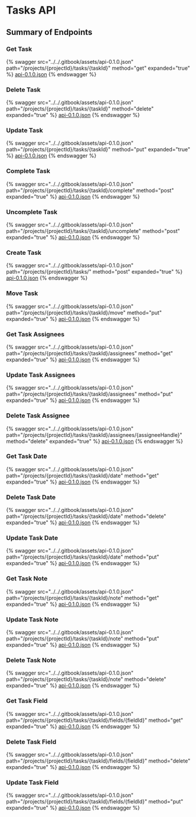 # Tasks API

## Summary of Endpoints

### Get Task
{% swagger src="../../.gitbook/assets/api-0.1.0.json" path="/projects/{projectId}/tasks/{taskId}" method="get" expanded="true" %}
[api-0.1.0.json](<../../.gitbook/assets/api-0.1.0.json>)
{% endswagger %}

### Delete Task
{% swagger src="../../.gitbook/assets/api-0.1.0.json" path="/projects/{projectId}/tasks/{taskId}" method="delete" expanded="true" %}
[api-0.1.0.json](<../../.gitbook/assets/api-0.1.0.json>)
{% endswagger %}

### Update Task
{% swagger src="../../.gitbook/assets/api-0.1.0.json" path="/projects/{projectId}/tasks/{taskId}" method="put" expanded="true" %}
[api-0.1.0.json](<../../.gitbook/assets/api-0.1.0.json>)
{% endswagger %}

### Complete Task
{% swagger src="../../.gitbook/assets/api-0.1.0.json" path="/projects/{projectId}/tasks/{taskId}/complete" method="post" expanded="true" %}
[api-0.1.0.json](<../../.gitbook/assets/api-0.1.0.json>)
{% endswagger %}

### Uncomplete Task
{% swagger src="../../.gitbook/assets/api-0.1.0.json" path="/projects/{projectId}/tasks/{taskId}/uncomplete" method="post" expanded="true" %}
[api-0.1.0.json](<../../.gitbook/assets/api-0.1.0.json>)
{% endswagger %}

### Create Task
{% swagger src="../../.gitbook/assets/api-0.1.0.json" path="/projects/{projectId}/tasks/" method="post" expanded="true" %}
[api-0.1.0.json](<../../.gitbook/assets/api-0.1.0.json>)
{% endswagger %}

### Move Task
{% swagger src="../../.gitbook/assets/api-0.1.0.json" path="/projects/{projectId}/tasks/{taskId}/move" method="put" expanded="true" %}
[api-0.1.0.json](<../../.gitbook/assets/api-0.1.0.json>)
{% endswagger %}

### Get Task Assignees
{% swagger src="../../.gitbook/assets/api-0.1.0.json" path="/projects/{projectId}/tasks/{taskId}/assignees" method="get" expanded="true" %}
[api-0.1.0.json](<../../.gitbook/assets/api-0.1.0.json>)
{% endswagger %}

### Update Task Assignees
{% swagger src="../../.gitbook/assets/api-0.1.0.json" path="/projects/{projectId}/tasks/{taskId}/assignees" method="put" expanded="true" %}
[api-0.1.0.json](<../../.gitbook/assets/api-0.1.0.json>)
{% endswagger %}

### Delete Task Assignee
{% swagger src="../../.gitbook/assets/api-0.1.0.json" path="/projects/{projectId}/tasks/{taskId}/assignees/{assigneeHandle}" method="delete" expanded="true" %}
[api-0.1.0.json](<../../.gitbook/assets/api-0.1.0.json>)
{% endswagger %}

### Get Task Date
{% swagger src="../../.gitbook/assets/api-0.1.0.json" path="/projects/{projectId}/tasks/{taskId}/date" method="get" expanded="true" %}
[api-0.1.0.json](<../../.gitbook/assets/api-0.1.0.json>)
{% endswagger %}

### Delete Task Date
{% swagger src="../../.gitbook/assets/api-0.1.0.json" path="/projects/{projectId}/tasks/{taskId}/date" method="delete" expanded="true" %}
[api-0.1.0.json](<../../.gitbook/assets/api-0.1.0.json>)
{% endswagger %}

### Update Task Date
{% swagger src="../../.gitbook/assets/api-0.1.0.json" path="/projects/{projectId}/tasks/{taskId}/date" method="put" expanded="true" %}
[api-0.1.0.json](<../../.gitbook/assets/api-0.1.0.json>)
{% endswagger %}

### Get Task Note
{% swagger src="../../.gitbook/assets/api-0.1.0.json" path="/projects/{projectId}/tasks/{taskId}/note" method="get" expanded="true" %}
[api-0.1.0.json](<../../.gitbook/assets/api-0.1.0.json>)
{% endswagger %}

### Update Task Note
{% swagger src="../../.gitbook/assets/api-0.1.0.json" path="/projects/{projectId}/tasks/{taskId}/note" method="put" expanded="true" %}
[api-0.1.0.json](<../../.gitbook/assets/api-0.1.0.json>)
{% endswagger %}

### Delete Task Note
{% swagger src="../../.gitbook/assets/api-0.1.0.json" path="/projects/{projectId}/tasks/{taskId}/note" method="delete" expanded="true" %}
[api-0.1.0.json](<../../.gitbook/assets/api-0.1.0.json>)
{% endswagger %}

### Get Task Field
{% swagger src="../../.gitbook/assets/api-0.1.0.json" path="/projects/{projectId}/tasks/{taskId}/fields/{fieldId}" method="get" expanded="true" %}
[api-0.1.0.json](<../../.gitbook/assets/api-0.1.0.json>)
{% endswagger %}

### Delete Task Field
{% swagger src="../../.gitbook/assets/api-0.1.0.json" path="/projects/{projectId}/tasks/{taskId}/fields/{fieldId}" method="delete" expanded="true" %}
[api-0.1.0.json](<../../.gitbook/assets/api-0.1.0.json>)
{% endswagger %}

### Update Task Field
{% swagger src="../../.gitbook/assets/api-0.1.0.json" path="/projects/{projectId}/tasks/{taskId}/fields/{fieldId}" method="put" expanded="true" %}
[api-0.1.0.json](<../../.gitbook/assets/api-0.1.0.json>)
{% endswagger %}

